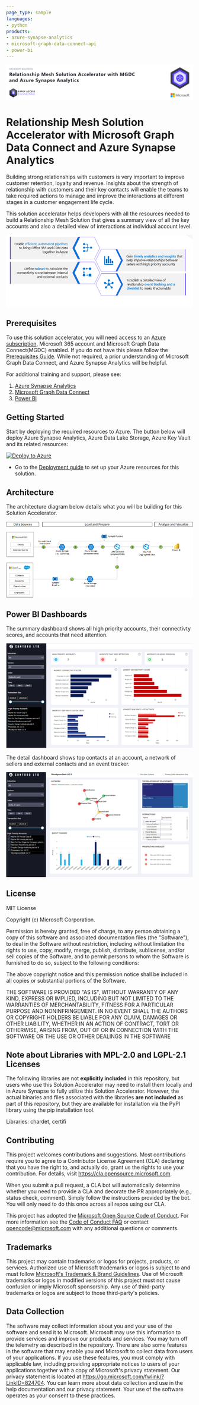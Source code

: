 ```yaml
---
page_type: sample
languages:
- python
products:
- azure-synapse-analytics
- microsoft-graph-data-connect-api
- power-bi
---
```


![Relationship Mesh](./Deployment/img/RelationshipMeshSA.png)

# Relationship Mesh Solution Accelerator with Microsoft Graph Data Connect and Azure Synapse Analytics
Building strong relationships with customers is very important to improve customer retention, loyalty and revenue. Insights about the strength of relationship with customers and their key contacts will enable the teams to take required actions to manage and improve the interactions at different stages in a customer engagement life cycle.

This solution accelerator helps developers with all the resources needed to build a Relationship Mesh Solution that gives a summary view of all the key accounts and also a detailed view of interactions at individual account level.

![SA Introduction](./Deployment/img/SAIntroduction.png) 

## Prerequisites
To use this solution accelerator, you will need access to an [Azure subscription](https://azure.microsoft.com/free/), Microsoft 365 account and Microsoft Graph Data Connect(MGDC) enabled. If you do not have this please follow the [Prerequisites Guide](./Deployment/Prerequisites.md). While not required, a prior understanding of Microsoft Graph Data Connect, and Azure Synapse Analytics will be helpful.

For additional training and support, please see:

1. [Azure Synapse Analytics](https://azure.microsoft.com/en-us/services/synapse-analytics/) 
2. [Microsoft Graph Data Connect](https://docs.microsoft.com/en-us/graph/)
3. [Power BI](https://docs.microsoft.com/en-us/power-bi/)

## Getting Started
Start by deploying the required resources to Azure. The button below will deploy Azure Synapse Analytics, Azure Data Lake Storage, Azure Key Vault and its related resources:

[![Deploy to Azure](https://aka.ms/deploytoazurebutton)](https://portal.azure.com/#create/Microsoft.Template/uri/https%3A%2F%2Fraw.githubusercontent.com%2Fmicrosoft%2FRelationship-Mesh-Solution-Accelerator-with-MGDC-and-Azure-Synapse-Analytics%2Fmain%2FDeployment%2Fdeploy.json)

* Go to the [Deployment guide](./Deployment/Deployment.md) to set up your Azure resources for this solution.  

## Architecture

The architecture diagram below details what you will be building for this Solution Accelerator.

![Relationship Mesh Architecture Diagram](./Deployment/img/SAArchitecture.png "Relationship Mesh Architecture Diagram")

## Power BI Dashboards

The summary dashboard shows all high priority accounts, their connectivty scores, and accounts that need attention.

![Relationship Mesh Dashboard](./Deployment/img/HPADashboard.png "Relationship Mesh Dashboard")

The detail dashboard shows top contacts at an account, a network of sellers and external contacts and an event tracker.

![Relationship Mesh Details Page](./Deployment/img/HPADetailsPage.png "Relationship Mesh Details Page")

## License
MIT License

Copyright (c) Microsoft Corporation.

Permission is hereby granted, free of charge, to any person obtaining a copy
of this software and associated documentation files (the "Software"), to deal
in the Software without restriction, including without limitation the rights
to use, copy, modify, merge, publish, distribute, sublicense, and/or sell
copies of the Software, and to permit persons to whom the Software is
furnished to do so, subject to the following conditions:

The above copyright notice and this permission notice shall be included in all
copies or substantial portions of the Software.

THE SOFTWARE IS PROVIDED "AS IS", WITHOUT WARRANTY OF ANY KIND, EXPRESS OR
IMPLIED, INCLUDING BUT NOT LIMITED TO THE WARRANTIES OF MERCHANTABILITY,
FITNESS FOR A PARTICULAR PURPOSE AND NONINFRINGEMENT. IN NO EVENT SHALL THE
AUTHORS OR COPYRIGHT HOLDERS BE LIABLE FOR ANY CLAIM, DAMAGES OR OTHER
LIABILITY, WHETHER IN AN ACTION OF CONTRACT, TORT OR OTHERWISE, ARISING FROM,
OUT OF OR IN CONNECTION WITH THE SOFTWARE OR THE USE OR OTHER DEALINGS IN THE
SOFTWARE

## Note about Libraries with MPL-2.0 and LGPL-2.1 Licenses   
The following libraries are not **explicitly included** in this repository, but users who use this Solution Accelerator may need to install them locally and in Azure Synapse to fully utilize this Solution Accelerator. However, the actual binaries and files associated with the libraries **are not included** as part of this repository, but they are available for installation via the PyPI library using the pip installation tool.  
  
Libraries: chardet, certifi

## Contributing
This project welcomes contributions and suggestions.  Most contributions require you to agree to a Contributor License Agreement (CLA) declaring that you have the right to, and actually do, grant us the rights to use your contribution. For details, visit https://cla.opensource.microsoft.com.

When you submit a pull request, a CLA bot will automatically determine whether you need to provide a CLA and decorate the PR appropriately (e.g., status check, comment). Simply follow the instructions provided by the bot. You will only need to do this once across all repos using our CLA.

This project has adopted the [Microsoft Open Source Code of Conduct](https://opensource.microsoft.com/codeofconduct/). For more information see the [Code of Conduct FAQ](https://opensource.microsoft.com/codeofconduct/faq/) or contact [opencode@microsoft.com](mailto:opencode@microsoft.com) with any additional questions or comments.

## Trademarks
This project may contain trademarks or logos for projects, products, or services. Authorized use of Microsoft trademarks or logos is subject to and must follow [Microsoft's Trademark & Brand Guidelines](https://www.microsoft.com/en-us/legal/intellectualproperty/trademarks/usage/general). Use of Microsoft trademarks or logos in modified versions of this project must not cause confusion or imply Microsoft sponsorship. Any use of third-party trademarks or logos are subject to those third-party's policies.

## Data Collection
The software may collect information about you and your use of the software and send it to Microsoft. Microsoft may use this information to provide services and improve our products and services. You may turn off the telemetry as described in the repository. There are also some features in the software that may enable you and Microsoft to collect data from users of your applications. If you use these features, you must comply with applicable law, including providing appropriate notices to users of your applications together with a copy of Microsoft's privacy statement. Our privacy statement is located at https://go.microsoft.com/fwlink/?LinkID=824704. You can learn more about data collection and use in the help documentation and our privacy statement. Your use of the software operates as your consent to these practices.

